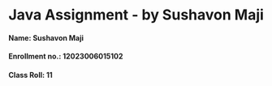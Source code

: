 # Java Assignment - by Sushavon Maji

#### Name: Sushavon Maji
#### Enrollment no.: 12023006015102
#### Class Roll: 11
